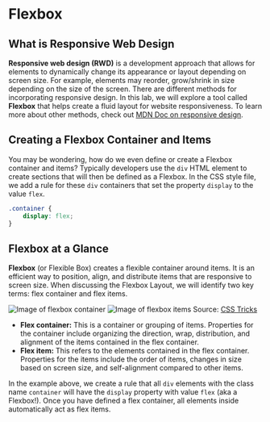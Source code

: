 # Flexbox
## What is Responsive Web Design

**Responsive web design (RWD)** is a development approach that allows for elements to dynamically change its appearance or layout depending on screen size. For example, elements may reorder, grow/shrink in size depending on the size of the screen.
There are different methods for incorporating responsive design. In this lab, we will explore a tool called **Flexbox** that helps create a fluid layout for website responsiveness. To learn more about other methods, check out [MDN Doc on responsive design](https://developer.mozilla.org/en-US/docs/Learn/CSS/CSS_layout/Responsive_Design).

## Creating a Flexbox Container and Items

You may be wondering, how do we even define or create a Flexbox container and items? Typically developers use the `div` HTML element to create sections that will then be defined as a Flexbox. In the CSS style file, we add a rule for these `div` containers that set the property `display` to the value `flex`.

```css
.container {
	display: flex;
}
```
## Flexbox at a Glance

**Flexbox** (or Flexible Box) creates a flexible container around items. It is an efficient way to position, align, and distribute items that are responsive to screen size. When discussing the Flexbox Layout, we will identify two key terms: flex container and flex items.

![Image of flexbox container](https://css-tricks.com/wp-content/uploads/2018/10/01-container.svg)
![Image of flexbox items](https://css-tricks.com/wp-content/uploads/2018/10/02-items.svg)
Source: [CSS Tricks](https://css-tricks.com/snippets/css/a-guide-to-flexbox/)


- **Flex container:** This is a container or grouping of items. Properties for the container include organizing the direction, wrap, distribution, and alignment of the items contained in the flex container.
- **Flex item:** This refers to the elements contained in the flex container. Properties for the items include the order of items, changes in size based on screen size, and self-alignment compared to other items.



In the example above, we create a rule that all `div` elements with the class name `container` will have the `display` property with value `flex` (aka a Flexbox!). Once you have defined a flex container, all elements inside automatically act as flex items.
